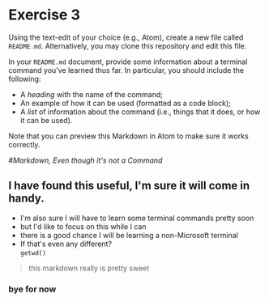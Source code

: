 # Exercise 3
Using the text-edit of your choice (e.g., Atom), create a new file called `README.md`. Alternatively, you may clone this repository and edit this file.

In your `README.md` document, provide some information about a terminal command you've learned thus far. In particular, you should include the following:

- A _heading_ with the name of the command;
- An example of how it can be used (formatted as a code block);
- A _list_ of information about the command (i.e., things that it does, or how it can be used).

Note that you can preview this Markdown in Atom to make sure it works correctly.



#_Markdown, Even though it's not a Command_
## I have found this useful, I'm sure it will come in handy.
- I'm also sure I will have to learn some terminal commands pretty soon
- but I'd like to focus on this while I can
- there is a good chance I will be learning a non-Microsoft terminal
- If that's even any different?  
``getwd()``
>this markdown really is pretty sweet

### bye for now
